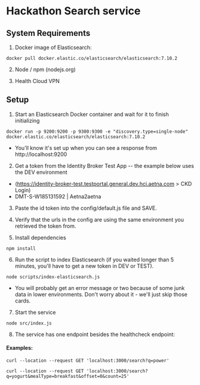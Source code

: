 # Hackathon Search service

## System Requirements

1. Docker image of Elasticsearch:

`docker pull docker.elastic.co/elasticsearch/elasticsearch:7.10.2`

2. Node / npm (nodejs.org)

3. Health Cloud VPN

## Setup

1. Start an Elasticsearch Docker container and wait for it to finish initializing

`docker run -p 9200:9200 -p 9300:9300 -e "discovery.type=single-node" docker.elastic.co/elasticsearch/elasticsearch:7.10.2`

- You'll know it's set up when you can see a response from http://localhost:9200

2. Get a token from the Identity Broker Test App -- the example below uses the DEV environment

- (https://identity-broker-test.testportal.general.dev.hci.aetna.com > CKD Login)
- DMT-S-W185131592 | Aetna2aetna

3. Paste the id token into the config/default.js file and SAVE.

4. Verify that the urls in the config are using the same environment you retrieved the token from.

5. Install dependencies

`npm install`

6. Run the script to index Elasticsearch (if you waited longer than 5 minutes, you'll have to get a new token in DEV or TEST).

`node scripts/index-elasticsearch.js`

* You will probably get an error message or two because of some junk data in lower environments. Don't worry about it - we'll just skip those cards.

7. Start the service

`node src/index.js`

8. The service has one endpoint besides the healthcheck endpoint:

#### Examples:
`curl --location --request GET 'localhost:3000/search?q=power'`

`curl --location --request GET 'localhost:3000/search?q=yogurt&mealType=breakfast&offset=0&count=25'`
